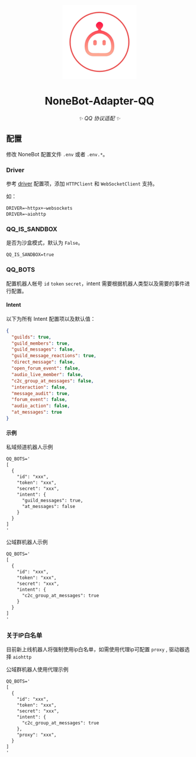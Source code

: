 <p align="center">
  <a href="https://nonebot.dev/"><img src="https://raw.githubusercontent.com/nonebot/adapter-qq/master/assets/logo.png" width="200" height="200" alt="nonebot-adapter-qq"></a>
</p>

<div align="center">

# NoneBot-Adapter-QQ

_✨ QQ 协议适配 ✨_

</div>

## 配置

修改 NoneBot 配置文件 `.env` 或者 `.env.*`。

### Driver

参考 [driver](https://nonebot.dev/docs/appendices/config#driver) 配置项，添加 `HTTPClient` 和 `WebSocketClient` 支持。

如：

```dotenv
DRIVER=~httpx+~websockets
DRIVER=~aiohttp
```

### QQ_IS_SANDBOX

是否为沙盒模式，默认为 `False`。

```dotenv
QQ_IS_SANDBOX=true
```

### QQ_BOTS

配置机器人帐号 `id` `token` `secret`，intent 需要根据机器人类型以及需要的事件进行配置。

#### Intent

以下为所有 Intent 配置项以及默认值：

```json
{
  "guilds": true,
  "guild_members": true,
  "guild_messages": false,
  "guild_message_reactions": true,
  "direct_message": false,
  "open_forum_event": false,
  "audio_live_member": false,
  "c2c_group_at_messages": false,
  "interaction": false,
  "message_audit": true,
  "forum_event": false,
  "audio_action": false,
  "at_messages": true
}
```

#### 示例

私域频道机器人示例

```dotenv
QQ_BOTS='
[
  {
    "id": "xxx",
    "token": "xxx",
    "secret": "xxx",
    "intent": {
      "guild_messages": true,
      "at_messages": false
    }
  }
]
'
```

公域群机器人示例

```dotenv
QQ_BOTS='
[
  {
    "id": "xxx",
    "token": "xxx",
    "secret": "xxx",
    "intent": {
      "c2c_group_at_messages": true
    }
  }
]
'
```

### 关于IP白名单

目前新上线机器人将强制使用ip白名单，如需使用代理ip可配置 `proxy` , 驱动器选择 `aiohttp`

公域群机器人使用代理示例

```dotenv
QQ_BOTS='
[
  {
    "id": "xxx",
    "token": "xxx",
    "secret": "xxx",
    "intent": {
      "c2c_group_at_messages": true
    },
    "proxy": "xxx",
  }
]
'
```
